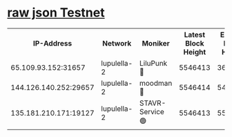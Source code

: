 [raw json Testnet](https://rpc-check.jaclalt.stavr.tech/jaclalt/rpc-jaclalt-result.json)
=

<table><tr><th>IP-Address</th><th>Network</th><th>Moniker</th><th>Latest Block Height</th><th>Earliest Block Height</th><th>Catching Up</th><th>Voting Power</th><th>Scan Time</th></tr><tr><td>65.109.93.152:31657</td><td>lupulella-2</td><td>LiluPunk 🔴</td><td>5546413</td><td>3688866</td><td>False</td><td>685033</td><td>2023-12-03T10:09:51.995519147UTC</td></tr><tr><td>144.126.140.252:29657</td><td>lupulella-2</td><td>moodman 🔴</td><td>5546414</td><td>5446414</td><td>False</td><td>769094</td><td>2023-12-03T10:09:58.916832239UTC</td></tr><tr><td>135.181.210.171:19127</td><td>lupulella-2</td><td>STAVR-Service 🟢</td><td>5546413</td><td>5543301</td><td>False</td><td>0</td><td>2023-12-03T10:09:51.691182743UTC</td></tr></table>
